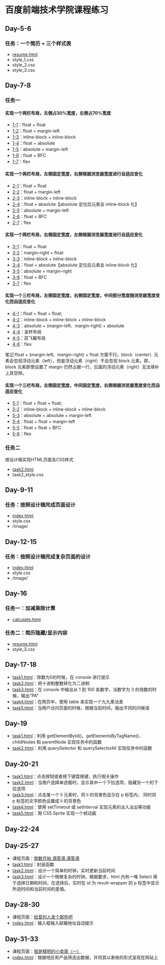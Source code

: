 # 百度前端技术学院课程练习
## Day-5-6
### 任务：一个简历 + 三个样式表
- [resume.html](https://whuhzx.github.io/FrontEndCollege2018/Day-05-06/resume.html)
- style_1.css
- style_2.css
- style_3.css

## Day-7-8
### 任务一
#### 实现一个两栏布局，左侧占30%宽度，右侧占70%宽度
- [1-1](https://whuhzx.github.io/FrontEndCollege2018/Day-07-08/task/1-1.html)：float + float
- [1-2](https://whuhzx.github.io/FrontEndCollege2018/Day-07-08/task/1-2.html)：float + margin-left
- [1-3](https://whuhzx.github.io/FrontEndCollege2018/Day-07-08/task/1-3.html)：inline-block + inline-block
- [1-4](https://whuhzx.github.io/FrontEndCollege2018/Day-07-08/task/1-4.html)：float + absolute
- [1-5](https://whuhzx.github.io/FrontEndCollege2018/Day-07-08/task/1-5.html)：absolute + margin-left
- [1-6](https://whuhzx.github.io/FrontEndCollege2018/Day-07-08/task/1-6.html)：float + BFC
- [1-7](https://whuhzx.github.io/FrontEndCollege2018/Day-07-08/task/1-7.html)：flex

#### 实现一个两栏布局，左侧固定宽度，右侧根据浏览器宽度进行自适应变化
- [2-1](https://whuhzx.github.io/FrontEndCollege2018/Day-07-08/task/2-1.html)：float + float
- [2-2](https://whuhzx.github.io/FrontEndCollege2018/Day-07-08/task/2-2.html)：float + margin-left
- [2-3](https://whuhzx.github.io/FrontEndCollege2018/Day-07-08/task/2-3.html)：inline-block + inline-block
- [2-4](https://whuhzx.github.io/FrontEndCollege2018/Day-07-08/task/2-4.html)：float + absolute【absolute 定位后元素会 inline-block 化】
- [2-5](https://whuhzx.github.io/FrontEndCollege2018/Day-07-08/task/2-5.html)：absolute + margin-left
- [2-6](https://whuhzx.github.io/FrontEndCollege2018/Day-07-08/task/2-6.html)：float + BFC
- [2-7](https://whuhzx.github.io/FrontEndCollege2018/Day-07-08/task/2-7.html)：flex

#### 实现一个两栏布局，右侧固定宽度，左侧根据浏览器宽度进行自适应变化
- [3-1](https://whuhzx.github.io/FrontEndCollege2018/Day-07-08/task/3-1.html)：float + float
- [3-2](https://whuhzx.github.io/FrontEndCollege2018/Day-07-08/task/3-2.html)：margin-right + float
- [3-3](https://whuhzx.github.io/FrontEndCollege2018/Day-07-08/task/3-3.html)：inline-block + inline-block
- [3-4](https://whuhzx.github.io/FrontEndCollege2018/Day-07-08/task/3-4.html)：float + absolute【absolute 定位后元素会 inline-block 化】
- [3-5](https://whuhzx.github.io/FrontEndCollege2018/Day-07-08/task/3-5.html)：absolute + margin-right
- [3-6](https://whuhzx.github.io/FrontEndCollege2018/Day-07-08/task/3-6.html)：float + BFC
- [3-7](https://whuhzx.github.io/FrontEndCollege2018/Day-07-08/task/3-7.html)：flex

#### 实现一个三栏布局，左侧固定宽度，右侧固定宽度，中间部分宽度随浏览器宽度变化而自适应变化
- [4-1](https://whuhzx.github.io/FrontEndCollege2018/Day-07-08/task/4-1.html)：float + float + float;
- [4-2](https://whuhzx.github.io/FrontEndCollege2018/Day-07-08/task/4-2.html)：inline-block + inline-block + inline-block
- [4-3](https://whuhzx.github.io/FrontEndCollege2018/Day-07-08/task/4-3.html)：absolute + (margin-left、margin-right) + absolute
- [4-4](https://whuhzx.github.io/FrontEndCollege2018/Day-07-08/task/4-4.html)：圣杯布局
- [4-5](https://whuhzx.github.io/FrontEndCollege2018/Day-07-08/task/4-5.html)：双飞翼布局
- [4-6](https://whuhzx.github.io/FrontEndCollege2018/Day-07-08/task/4-6.html)：flex

笔记:float + (margin-left、margin-right) + float 方案不行。block（center）元素会忽视浮动元素（left），但是浮动元素（right）不会忽视 block 元素。即，block 元素即使设置了 margin 仍然占据一行，后面的浮动元素（right）无法填补上其空隙。

#### 实现一个三栏布局，左侧固定宽度，中间固定宽度，右侧根据浏览器宽度变化而自适应变化
- [5-1](https://whuhzx.github.io/FrontEndCollege2018/Day-07-08/task/5-1)：float + float + float;
- [5-2](https://whuhzx.github.io/FrontEndCollege2018/Day-07-08/task/5-2)：inline-block + inline-block + inline-block
- [5-3](https://whuhzx.github.io/FrontEndCollege2018/Day-07-08/task/5-3)：absolute + absolute + margin-left
- [5-4](https://whuhzx.github.io/FrontEndCollege2018/Day-07-08/task/5-4)：float + float + margin-left
- [5-5](https://whuhzx.github.io/FrontEndCollege2018/Day-07-08/task/5-5)：float + float + BFC
- [5-6](https://whuhzx.github.io/FrontEndCollege2018/Day-07-08/task/5-6)：flex

### 任务二
按设计稿实现HTML页面及CSS样式
- [task2.html](https://whuhzx.github.io/FrontEndCollege2018/Day-07-08/task/task2.html)
- task2_style.css

## Day-9-11
### 任务：按照设计稿完成页面设计
- [index.html](https://whuhzx.github.io/FrontEndCollege2018/Day-09-11/index.html)
- style.css
- /image/

## Day-12-15
### 任务：按照设计稿完成复杂页面的设计
- [index.html](https://whuhzx.github.io/FrontEndCollege2018/Day-12-15/index.html)
- style.css
- /image/

## Day-16
### 任务一：加减乘除计算
- [calculate.html](https://whuhzx.github.io/FrontEndCollege2018/Day-16/calculate.html)

### 任务二：简历隐藏/显示内容
- [resume.html](https://whuhzx.github.io/FrontEndCollege2018/Day-16/resume.html)
- style_3.css

## Day-17-18
- [task1.html](https://whuhzx.github.io/FrontEndCollege2018/Day-17-18/task1.html)：除数为0的时候，在 console 进行提示
- [task2.html](https://whuhzx.github.io/FrontEndCollege2018/Day-17-18/task2.html)：把十进制整数转化为二进制
- [task3.html](https://whuhzx.github.io/FrontEndCollege2018/Day-17-18/task3.html)：在 console 中输出从 1 到 100 各数字，当数字为 3 的倍数的时候，输出"PA"
- [task4.html](https://whuhzx.github.io/FrontEndCollege2018/Day-17-18/task4.html)：在网页中，使用 table 来实现一个九九乘法表
- [task5.html](https://whuhzx.github.io/FrontEndCollege2018/Day-17-18/task5.html)：当用户访问页面的时候，根据当前时间，输出不同的问候语

## Day-19
- [task1.html](https://whuhzx.github.io/FrontEndCollege2018/Day-19/task1.html)：利用 getElementById()、getElementsByTagName()、childNodes 和 parentNode 实现任务中的函数
- [task2.html](https://whuhzx.github.io/FrontEndCollege2018/Day-19/task2.html)：利用 querySelector 和 querySelectorAll 实现任务中的函数

## Day-20-21
- [task1.html](https://whuhzx.github.io/FrontEndCollege2018/Day-20-21/task1.html)：点击按钮或者按下键盘按键，执行相关操作
- [task2.html](https://whuhzx.github.io/FrontEndCollege2018/Day-20-21/task2.html)：当用户选择单选框时，显示其中一个下拉选项，隐藏另一个的下拉选项
- [task3.html](https://whuhzx.github.io/FrontEndCollege2018/Day-20-21/task3.html)：点击某一个 li 元素时，将 li 的背景色显示在 p 标签内， 同时将 p 标签的文字颜色设置成 li 的背景色
- [task4.html](https://whuhzx.github.io/FrontEndCollege2018/Day-20-21/task4.html)：使用 setTimeout 或 setInterval 实现元素的淡入淡出等功能
- [task5.html](https://whuhzx.github.io/FrontEndCollege2018/Day-20-21/task5.html)：用 CSS Sprite 实现一个帧动画

## Day-22-24

## Day-25-27
- 课程页面：[倒数开始 滴答滴 滴答滴](http://ife.baidu.com/course/detail/id/51)
- [task1.html](https://whuhzx.github.io/FrontEndCollege2018/Day-25-27/task1.html)：封装函数
- [task2.html](https://whuhzx.github.io/FrontEndCollege2018/Day-25-27/task2.html)：设计一个简单的时钟，实时更新当前时间
- [task3.html](https://whuhzx.github.io/FrontEndCollege2018/Day-25-27/task3.html)：设计一个稍微复杂的时钟。根据要求，html 内有一堆 Select 用于选择日期和时间，在选择后，实时在 id 为 result-wrapper 的 p 标签中显示所选时间和当前时间的差值。

## Day-28-30
- 课程页面：[给爱的人发个邮件吧](http://ife.baidu.com/course/detail/id/52)
- [index.html](https://whuhzx.github.io/FrontEndCollege2018/Day-28-30/index.html)：输入框输入邮箱地址自动提示

## Day-31-33
- 课程页面：[我是精明的小卖家（一）](http://ife.baidu.com/course/detail/id/53)
- [index.html](https://whuhzx.github.io/FrontEndCollege2018/Day-31-33/index.html)：根据地区和产品筛选出数据，并将其以表格的形式呈现在网站上


